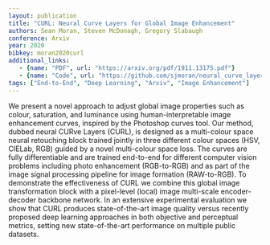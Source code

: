 ```yaml
---
layout: publication
title: "CURL: Neural Curve Layers for Global Image Enhancement"
authors: Sean Moran, Steven McDonagh, Gregory Slabaugh
conference: Arxiv
year: 2020
bibkey: moran2020curl
additional_links:
   - {name: "PDF", url: "https://arxiv.org/pdf/1911.13175.pdf"}
   - {name: "Code", url: "https://github.com/sjmoran/neural_curve_layers"}
tags: ["End-to-End", "Deep Learning", "Arxiv", "Image Enhancement"]
---
```

We present a novel approach to adjust global image properties such as colour, saturation, and luminance using human-interpretable image enhancement curves, inspired by the Photoshop curves tool. Our method, dubbed neural CURve Layers (CURL), is designed as a multi-colour space neural retouching block trained jointly in three different colour spaces (HSV, CIELab, RGB) guided by a novel multi-colour space loss. The curves are fully differentiable and are trained end-to-end for different computer vision problems including photo enhancement (RGB-to-RGB) and as part of the image signal processing pipeline for image formation (RAW-to-RGB). To demonstrate the effectiveness of CURL we combine this global image transformation block with a pixel-level (local) image multi-scale encoder-decoder backbone network. In an extensive experimental evaluation we show that CURL produces state-of-the-art image quality versus recently proposed deep learning approaches in both objective and perceptual metrics, setting new state-of-the-art performance on multiple public datasets.
